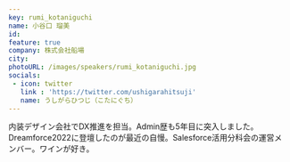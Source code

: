 ```yaml
---
key: rumi_kotaniguchi
name: 小谷口 瑠美
id: 
feature: true
company: 株式会社船場
city: 
photoURL: /images/speakers/rumi_kotaniguchi.jpg
socials:
 - icon: twitter
   link : 'https://twitter.com/ushigarahitsuji'
   name: うしがらひつじ（こたにぐち）
---
```


内装デザイン会社でDX推進を担当。Admin歴も5年目に突入しました。Dreamforce2022に登壇したのが最近の自慢。Salesforce活用分科会の運営メンバー。ワインが好き。